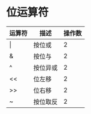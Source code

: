 # 位运算符

运算符 | 描述 | 操作数
---|---|---
| \|	| 按位或 | 2 |
| &	| 按位与 | 2 |
| ^	| 按位异或 | 2 |
| <<	| 位左移 | 2 |
| >>	| 位右移 | 2
| ~	| 按位取反 | 2 |